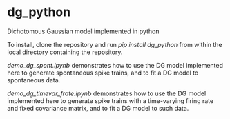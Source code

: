 # dg_python
Dichotomous Gaussian model implemented in python

To install, clone the repository and run *pip install dg_python* from within the local directory containing the repository.

*demo_dg_spont.ipynb* demonstrates how to use the DG model implemented here to generate spontaneous spike trains, and to fit a DG model to spontaneous data.

*demo_dg_timevar_frate.ipynb* demonstrates how to use the DG model implemented here to generate spike trains with a time-varying firing rate and fixed covariance matrix, and to fit a DG model to such data.
